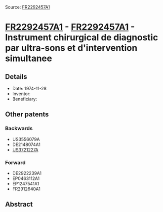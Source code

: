 Source: [FR2292457A1](https://patents.google.com/patent/FR2292457A1)

# [FR2292457A1](FR2292457A1.md) - [FR2292457A1](FR2292457A1.md) - Instrument chirurgical de diagnostic par ultra-sons et d'intervention simultanee

## Details

* Date: 1974-11-28
* Inventor: 
* Beneficiary: 

## Other patents

### Backwards
 * US3556079A
 * DE2148074A1
 * [US3721227A](US3721227A.md)
### Forward
 * DE2922239A1
 * EP0463112A1
 * EP1247541A1
 * FR2912640A1
## Abstract


